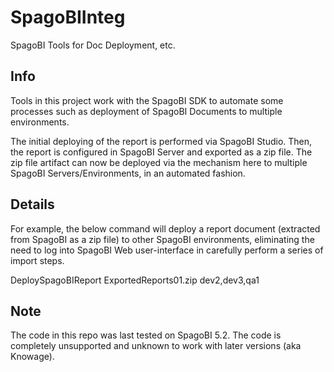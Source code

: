 # SpagoBIInteg
SpagoBI Tools for Doc Deployment, etc.


## Info

Tools in this project work with the SpagoBI SDK to automate some processes such as deployment of SpagoBI Documents to multiple environments.

The initial deploying of the report is performed via SpagoBI Studio. 
Then, the report is configured in SpagoBI Server and exported as a zip file.
The zip file artifact can now be deployed via the mechanism here to multiple SpagoBI Servers/Environments, in an automated fashion.

## Details

For example, the below command will deploy a report document (extracted from SpagoBI as a zip file) to other SpagoBI environments, eliminating the need to log into SpagoBI Web user-interface in carefully perform a series of import steps.

DeploySpagoBIReport ExportedReports01.zip dev2,dev3,qa1

## Note
The code in this repo was last tested on SpagoBI 5.2. 
The code is completely unsupported and unknown to work with later versions (aka Knowage).
